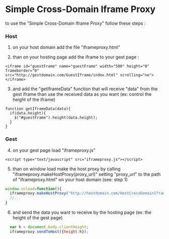 Simple Cross-Domain Iframe Proxy
================================

to use the "Simple Cross-Domain Iframe Proxy" follow these steps :


### Host ###
1. on your host domain add the file "iframeproxy.html" 

2. than on your hosting page add the iframe to your gest page :

```
<iframe id="guestFrame" name="guestFrame" width="500" height="0" frameborder="0" 
src="http://gestdomain.com/GuestIframe/index.html" scrolling="no"></iframe>
```

3. and add the "getIframeData" function that will receive "data" from the gest iframe 
   than use the received data as you want (ex: control the height of the iframe)
```
function getIframeData(data){
  if(data.height){
    $("#guestFrame").height(data.height);
  }
}
```

### Gest ###
4. on your gest page load "iframeproxy.js"
```
<script type="text/javascript" src="iframeproxy.js"></script>
```

5. than on window load make the host proxy by calling "iframeproxy.makeHostProxy(proxy_url)" 
   setting "proxy_url" to the path of "iframeproxy.html" on your host domain (see: step 1)
```javascript
window.onload=function(){
  iframeproxy.makeHostProxy("http://hostdomain.com/HostCrossDomainIframe/iframeproxy.html");
  //...
}
```

6. and send the data you want to receive by the hosting page (ex: the height of the gest page)
```javascript
  var h = document.body.clientHeight;
  iframeproxy.sendToHost({height:h});
```


